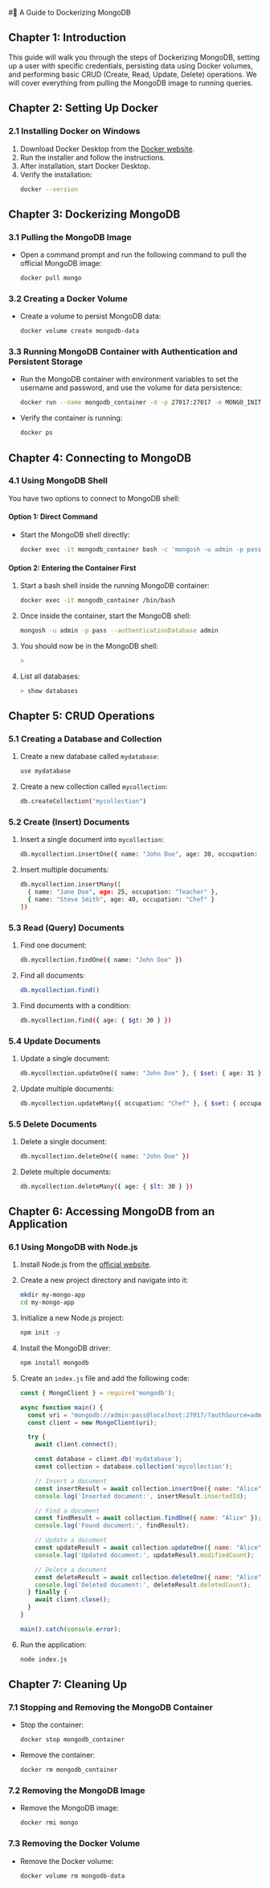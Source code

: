 #🔖 A Guide to Dockerizing MongoDB

## Chapter 1: Introduction
This guide will walk you through the steps of Dockerizing MongoDB, setting up a user with specific credentials, persisting data using Docker volumes, and performing basic CRUD (Create, Read, Update, Delete) operations. We will cover everything from pulling the MongoDB image to running queries.

## Chapter 2: Setting Up Docker
### 2.1 Installing Docker on Windows
1. Download Docker Desktop from the [Docker website](https://www.docker.com/products/docker-desktop).
2. Run the installer and follow the instructions.
3. After installation, start Docker Desktop.
4. Verify the installation:
   ```bash
   docker --version
   ```

## Chapter 3: Dockerizing MongoDB
### 3.1 Pulling the MongoDB Image
- Open a command prompt and run the following command to pull the official MongoDB image:
  ```bash
  docker pull mongo
  ```

### 3.2 Creating a Docker Volume
- Create a volume to persist MongoDB data:
  ```bash
  docker volume create mongodb-data
  ```

### 3.3 Running MongoDB Container with Authentication and Persistent Storage
- Run the MongoDB container with environment variables to set the username and password, and use the volume for data persistence:
  ```bash
  docker run --name mongodb_container -d -p 27017:27017 -e MONGO_INITDB_ROOT_USERNAME=admin -e MONGO_INITDB_ROOT_PASSWORD=pass -v mongodb-data:/data/db mongo
  ```

- Verify the container is running:
  ```bash
  docker ps
  ```

## Chapter 4: Connecting to MongoDB
### 4.1 Using MongoDB Shell
You have two options to connect to MongoDB shell:

#### Option 1: Direct Command
- Start the MongoDB shell directly:
  ```bash
  docker exec -it mongodb_container bash -c 'mongosh -u admin -p pass --authenticationDatabase admin'
  ```

#### Option 2: Entering the Container First
1. Start a bash shell inside the running MongoDB container:
   ```bash
   docker exec -it mongodb_container /bin/bash
   ```

2. Once inside the container, start the MongoDB shell:
   ```bash
   mongosh -u admin -p pass --authenticationDatabase admin
   ```

3. You should now be in the MongoDB shell:
   ```bash
   > 
   ```
4. List all databases:
   ```bash
   > show databases
   ```

## Chapter 5: CRUD Operations
### 5.1 Creating a Database and Collection
1. Create a new database called `mydatabase`:
   ```bash
   use mydatabase
   ```

2. Create a new collection called `mycollection`:
   ```bash
   db.createCollection("mycollection")
   ```

### 5.2 Create (Insert) Documents
1. Insert a single document into `mycollection`:
   ```bash
   db.mycollection.insertOne({ name: "John Doe", age: 30, occupation: "Engineer" })
   ```

2. Insert multiple documents:
   ```bash
   db.mycollection.insertMany([
     { name: "Jane Doe", age: 25, occupation: "Teacher" },
     { name: "Steve Smith", age: 40, occupation: "Chef" }
   ])
   ```

### 5.3 Read (Query) Documents
1. Find one document:
   ```bash
   db.mycollection.findOne({ name: "John Doe" })
   ```

2. Find all documents:
   ```bash
   db.mycollection.find()
   ```

3. Find documents with a condition:
   ```bash
   db.mycollection.find({ age: { $gt: 30 } })
   ```

### 5.4 Update Documents
1. Update a single document:
   ```bash
   db.mycollection.updateOne({ name: "John Doe" }, { $set: { age: 31 } })
   ```

2. Update multiple documents:
   ```bash
   db.mycollection.updateMany({ occupation: "Chef" }, { $set: { occupation: "Head Chef" } })
   ```

### 5.5 Delete Documents
1. Delete a single document:
   ```bash
   db.mycollection.deleteOne({ name: "John Doe" })
   ```

2. Delete multiple documents:
   ```bash
   db.mycollection.deleteMany({ age: { $lt: 30 } })
   ```

## Chapter 6: Accessing MongoDB from an Application
### 6.1 Using MongoDB with Node.js
1. Install Node.js from the [official website](https://nodejs.org/).

2. Create a new project directory and navigate into it:
   ```bash
   mkdir my-mongo-app
   cd my-mongo-app
   ```

3. Initialize a new Node.js project:
   ```bash
   npm init -y
   ```

4. Install the MongoDB driver:
   ```bash
   npm install mongodb
   ```

5. Create an `index.js` file and add the following code:
   ```javascript
   const { MongoClient } = require('mongodb');

   async function main() {
     const uri = "mongodb://admin:pass@localhost:27017/?authSource=admin";
     const client = new MongoClient(uri);

     try {
       await client.connect();

       const database = client.db('mydatabase');
       const collection = database.collection('mycollection');

       // Insert a document
       const insertResult = await collection.insertOne({ name: "Alice", age: 28, occupation: "Designer" });
       console.log('Inserted document:', insertResult.insertedId);

       // Find a document
       const findResult = await collection.findOne({ name: "Alice" });
       console.log('Found document:', findResult);

       // Update a document
       const updateResult = await collection.updateOne({ name: "Alice" }, { $set: { age: 29 } });
       console.log('Updated document:', updateResult.modifiedCount);

       // Delete a document
       const deleteResult = await collection.deleteOne({ name: "Alice" });
       console.log('Deleted document:', deleteResult.deletedCount);
     } finally {
       await client.close();
     }
   }

   main().catch(console.error);
   ```

6. Run the application:
   ```bash
   node index.js
   ```

## Chapter 7: Cleaning Up
### 7.1 Stopping and Removing the MongoDB Container
- Stop the container:
  ```bash
  docker stop mongodb_container
  ```

- Remove the container:
  ```bash
  docker rm mongodb_container
  ```

### 7.2 Removing the MongoDB Image
- Remove the MongoDB image:
  ```bash
  docker rmi mongo
  ```

### 7.3 Removing the Docker Volume
- Remove the Docker volume:
  ```bash
  docker volume rm mongodb-data
  ```

